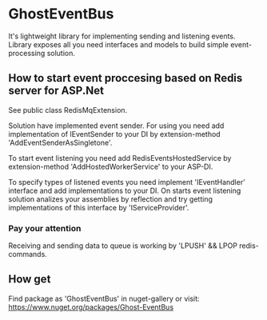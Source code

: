 # GhostEventBus

It's lightweight library for implementing sending and listening events.
Library exposes all you need interfaces and models to build simple event-processing solution.

## How to start event proccesing based on Redis server for ASP.Net

See public class RedisMqExtension.

Solution have implemented event sender. For using you need add implementation of IEventSender to your DI by extension-method 'AddEventSenderAsSingletone'.

To start event listening you need add RedisEventsHostedService by extension-method 'AddHostedWorkerService' to your ASP-DI. 

To specify types of listened events you need implement 'IEventHandler<TEvent>' interface and add implementations to your DI. 
On starts event listening solution analizes your assemblies by reflection and try getting implementations of this interface by 'IServiceProvider'.

### Pay your attention
Receiving and sending data to queue is working by 'LPUSH' && LPOP redis-commands.

## How get

Find package as 'GhostEventBus' in nuget-gallery or visit: https://www.nuget.org/packages/Ghost-EventBus
